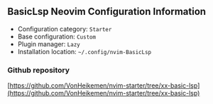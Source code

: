 ## BasicLsp Neovim Configuration Information

- Configuration category: `Starter`
- Base configuration:     `Custom`
- Plugin manager:         `Lazy`
- Installation location:  `~/.config/nvim-BasicLsp`

### Github repository

[https://github.com/VonHeikemen/nvim-starter/tree/xx-basic-lsp](https://github.com/VonHeikemen/nvim-starter/tree/xx-basic-lsp)

